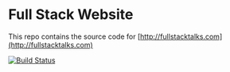 Full Stack Website
=======

This repo contains the source code for [http://fullstacktalks.com](http://fullstacktalks.com)

[![Build Status](https://travis-ci.org/fullstacktalks/website.png)](https://travis-ci.org/fullstacktalks/website)